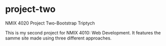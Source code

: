 # project-two
 NMIX 4020 Project Two-Bootstrap Triptych

This is my second project for NMIX 4010: Web Development. It features the samme site made using three different approaches.